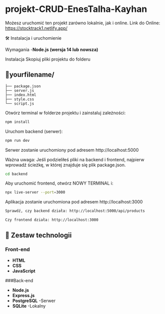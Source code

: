# projekt-CRUD-EnesTalha-Kayhan
Możesz uruchomić ten projekt zarówno lokalnie, jak i online.
Link do Online: https://stocktrack1.netlify.app/

🛠️ Instalacja i uruchomienie

Wymagania
-**Node.js (wersja 14 lub nowsza)**

Instalacja
Skopiuj pliki projektu do folderu

## 📁yourfilename/
    ├── package.json
    ├── server.js
    ├── index.html
    ├── style.css
    └── script.js

Otwórz terminal w folderze projektu i zainstaluj zależności:
```bash
npm install
```
Uruchom backend (serwer):
```bash
npm run dev
```
Serwer zostanie uruchomiony pod adresem http://localhost:5000

Ważna uwaga: Jeśli podzieliłeś pliki na backend i frontend, najpierw wprowadź ścieżkę, w której znajduje się plik package.json.
```bash
cd backend
```
Aby uruchomić frontend, otwórz NOWY TERMINAL i:
```bash
npx live-server --port=3000
```
Aplikacja zostanie uruchomiona pod adresem http://localhost:3000
```bash
Sprawdź, czy backend działa: http://localhost:5000/api/products

Czy frontend działa: http://localhost:3000
```

## 🚀 Zestaw technologii

### Front-end
- **HTML**
- **CSS**
- **JavaScript**

###Back-end
- **Node.js**
- **Express.js**
- **PostgreSQL** -Serwer
- **SQLite** -Lokalny
